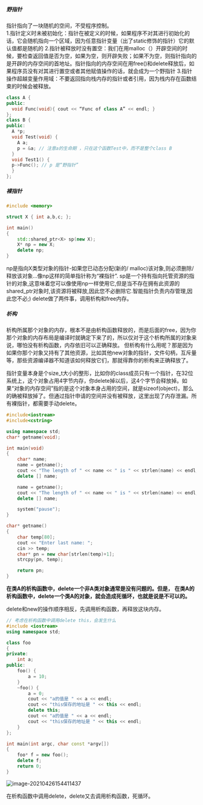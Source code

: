 ##### 野指针  
指针指向了一块随机的空间，不受程序控制。  
1.指针定义时未被初始化：指针在被定义的时候，如果程序不对其进行初始化的话，它会随机指向一个区域，因为任意指针变量（出了static修饰的指针）它的默认值都是随机的
2.指针被释放时没有置空：我们在用malloc（）开辟空间的时候，要检查返回值是否为空，如果为空，则开辟失败；如果不为空，则指针指向的是开辟的内存空间的首地址。指针指向的内存空间在用free()和delete释放后，如果程序员没有对其进行置空或者其他赋值操作的话，就会成为一个野指针
3.指针操作超越变量作用域：不要返回指向栈内存的指针或者引用，因为栈内存在函数结束的时候会被释放。
``` c++
class A {
public:
  void Func(void){ cout << “Func of class A” << endl; }
};
class B {
public:
  A *p;
  void Test(void) {
    A a;
    p = &a; // 注意a的生命期 ，只在这个函数Test中，而不是整个class B
  }
  void Test1() {
  p->Func(); // p 是“野指针”
  }
};
```

##### 裸指针
``` c++
#include <memory>

struct X { int a,b,c; };

int main()
{
    std::shared_ptr<X> sp(new X);
    X* np = new X;
    delete np;
}
```
np是指向X类型对象的指针-如果您已动态分配(新的/ malloc)该对象,则必须删除/释放该对象…像np这样的简单指针称为“裸指针”.
sp是一个持有指向托管资源的指针的对象,这意味着您可以像使用np一样使用它,但是当不存在拥有此资源的shared_ptr对象时,该资源将被释放,因此您不必删除它.智能指针负责内存管理,因此您不必;)
delete做了两件事，调用析构和free内存。

##### 析构
析构所属那个对象的内存，根本不是由析构函数释放的，而是后面的free，因为你那个对象的内存布局是编译时就确定下来了的，所以仅对于这个析构所属的对象来说，哪怕没有析构函数，内存依旧可以正确释放。
但析构有什么用呢？那是因为如果你那个对象又持有了其他资源，比如其他new对象的指针，文件句柄，互斥量等，那些资源编译器不知道该如何释放它们，那就得靠你的析构来正确释放了。  

指针变量本身是个size_t大小的整形，比如你的class成员只有一个指针，在32位系统上，这个对象占用4字节内存，你delete掉以后，这4个字节会释放掉。如果“对象的内存空间”指的是这个对象本身占用的空间，就是sizeof(object)，那么的确被释放掉了。但通过指针申请的空间并没有被释放，这里出现了内存泄漏。所有裸指针，都需要手动delete。

``` c++
#include<iostream>  
#include<cstring>

using namespace std;  
char* getname(void);

int main(void)  
{   
    char* name;
    name = getname();
    cout << "The length of " << name << " is " << strlen(name) << endl;
    delete [] name;

    name = getname();
    cout << "The length of " << name << " is " << strlen(name) << endl;
    delete [] name;

    system("pause");
}  

char* getname()
{
    char temp[80];
    cout << "Enter last name: ";
    cin >> temp;
    char* pn = new char[strlen(temp)+1];
    strcpy(pn, temp);

    return pn;
}
```

**在类A的析构函数中，delete一个非A类对象通常是没有问题的。但是，**
**在类A的析构函数中，delete一个类A的对象，就会造成死循环，也就是说是不可以的。**

delete和new的操作顺序相反，先调用析构函数，再释放这块内存。

```c++
// 考虑在析构函数中调用delete this，会发生什么
#include <iostream>
using namespace std;

class foo
{
private:
	int a;
public:
	foo() {
		a = 10;
	}
	~foo() {
		a = 0;
		cout << "a的值是 " << a << endl;
		cout << "this保存的地址是 " << this << endl;
		delete this;
		cout << "a的值是 " << a << endl;
		cout << "this保存的地址是 " << this << endl;
	}
};

int main(int argc, char const *argv[])
{
	foo* f = new foo();
	delete f;
	return 0;
}


```

![image-20210426154411437](D:\Soft\my_blog\TheBge.github.io\source\img\image-20210426154411437.png)

在析构函数中调用delete，delete又去调用析构函数，死循环。